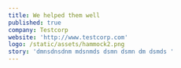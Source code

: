 ```yaml
---
title: We helped them well
published: true
company: Testcorp
website: 'http://www.testcorp.com'
logo: /static/assets/hammock2.png
story: 'dmnsdnsdnm mdsnmds dsmn dsmn dm dsmds '
---
```


